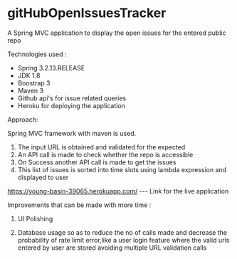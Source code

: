 # gitHubOpenIssuesTracker
A Spring MVC application to display the open issues for the entered public repo

Technologies used :

* Spring 3.2.13.RELEASE
* JDK 1.8
* Boostrap 3
* Maven 3 
* Github api's for issue related queries
* Heroku for deploying the application

Approach:

Spring MVC framework with maven is used.
  
  1) The input URL is obtained and validated for the expected 
  2) An API call is made to check whether the repo is accessible 
  3) On Success another API call is made to get the issues 
  4) This list of issues is sorted into time slots using lambda expression and displayed to user
  
  https://young-basin-39065.herokuapp.com/   ---  Link for the live application 
  
  Improvements that can be made with more time :
  
  1) UI Polishing 
  
  2) Database usage so as to reduce the no of calls made and decrease the probability of rate limit error,like a user login feature where the valid urls entered by user are stored avoiding multiple URL validation calls

